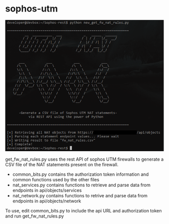 # sophos-utm

![](images/sophos-nat.png)

get_fw_nat_rules.py uses the rest API of sophos UTM firewalls to generate a CSV file of the NAT statements present on the firewall.

- common_bits.py contains the authorization token information and common functions used by the other files
- nat_services.py contains functions to retrieve and parse data from endpoints in api/objects/services
- nat_network.py contains functions to retrive and parse data from endpoints in api/objects/network

To use, edit common_bits.py to include the api URL and authorization token and run get_fw_nat_rules.py
